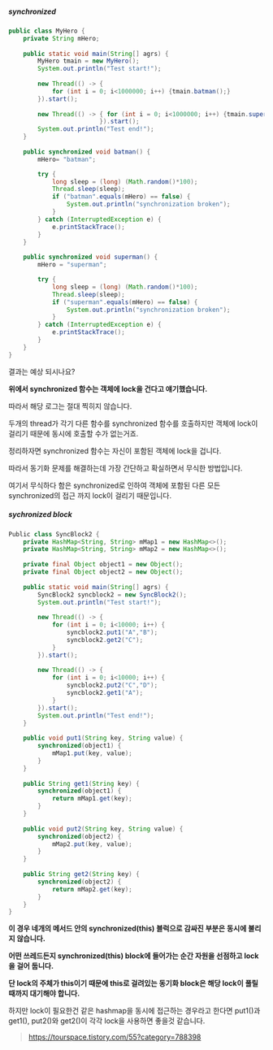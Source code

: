 ##### synchronized

```java
public class MyHero { 
    private String mHero; 
    
    public static void main(String[] agrs) { 
        MyHero tmain = new MyHero(); 
        System.out.println("Test start!"); 
        
        new Thread(() -> { 
            for (int i = 0; i<1000000; i++) {tmain.batman();} 
        }).start(); 
       
        new Thread(() -> { for (int i = 0; i<1000000; i++) {tmain.superman();} 
                         }).start(); 
        System.out.println("Test end!"); 
    } 
    
    public synchronized void batman() { 
        mHero= "batman";

        try { 
            long sleep = (long) (Math.random()*100); 
            Thread.sleep(sleep); 
            if ("batman".equals(mHero) == false) { 
                System.out.println("synchronization broken"); 
            } 
        } catch (InterruptedException e) { 
            e.printStackTrace(); 
        } 
    } 
    
    public synchronized void superman() { 
        mHero = "superman";

        try { 
            long sleep = (long) (Math.random()*100); 
            Thread.sleep(sleep); 
            if ("superman".equals(mHero) == false) { 
                System.out.println("synchronization broken"); 
            } 
        } catch (InterruptedException e) { 
            e.printStackTrace(); 
        } 
    } 
}
```

결과는 예상 되시나요?

**위에서 synchronized 함수는 객체에 lock을 건다고 얘기했습니다.**

따라서 해당 로그는 절대 찍히지 않습니다.

두개의 thread가 각기 다른 함수를 synchronized 함수를 호출하지만 객체에 lock이 걸리기 때문에 동시에 호출할 수가 없는거죠.



정리하자면 synchronized 함수는 자신이 포함된 객체에 lock을 겁니다.

따라서 동기화 문제를 해결하는데 가장 간단하고 확실하면서 무식한 방법입니다.

여기서 무식하다 함은 synchronized로 인하여 객체에 포함된 다른 모든 synchronized의 접근 까지 lock이 걸리기 때문입니다.



##### sychronized block

```java
Public class SyncBlock2 { 
    private HashMap<String, String> mMap1 = new HashMap<>(); 
    private HashMap<String, String> mMap2 = new HashMap<>(); 
    
    private final Object object1 = new Object(); 
    private final Object object2 = new Object(); 
    
    public static void main(String[] agrs) { 
        SyncBlock2 syncblock2 = new SyncBlock2(); 
        System.out.println("Test start!"); 
        
        new Thread(() -> { 
            for (int i = 0; i<10000; i++) { 
                syncblock2.put1("A","B"); 
                syncblock2.get2("C"); 
            } 
        }).start(); 
        
        new Thread(() -> { 
            for (int i = 0; i<10000; i++) { 
                syncblock2.put2("C","D"); 
                syncblock2.get1("A"); 
            } 
        }).start(); 
        System.out.println("Test end!"); 
    } 
    
    public void put1(String key, String value) { 
        synchronized(object1) { 
            mMap1.put(key, value); 
        } 
    } 
    
    public String get1(String key) { 
        synchronized(object1) {
            return mMap1.get(key); 
        } 
    } 
    
    public void put2(String key, String value) { 
        synchronized(object2) { 
            mMap2.put(key, value); 
        } 
    } 
    
    public String get2(String key) { 
        synchronized(object2) { 
            return mMap2.get(key); 
        } 
    } 
}
```

**이 경우 네개의 메서드 안의 synchronized(this) 블럭으로 감싸진 부분은 동시에 불리지 않습니다.**

**어떤 쓰레드든지 synchronized(this) block에 들어가는 순간 자원을 선점하고 lock을 걸어 둡니다.**

**단 lock의 주체가 this이기 때문에 this로 걸려있는 동기화 block은 해당 lock이 풀릴때까지 대기해야 합니다.**

하지만 lock이 필요한건 같은 hashmap을 동시에 접근하는 경우라고 한다면 put1()과 get1(), put2()와 get2()이 각각 lock을 사용하면 좋을것 같습니다.

>  https://tourspace.tistory.com/55?category=788398